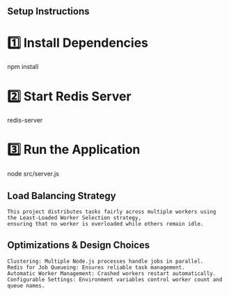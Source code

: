 ## Setup Instructions
# 1️⃣ Install Dependencies
npm install

# 2️⃣ Start Redis Server
redis-server

# 3️⃣ Run the Application
node src/server.js

## Load Balancing Strategy
    This project distributes tasks fairly across multiple workers using the Least-Loaded Worker Selection strategy,
    ensuring that no worker is overloaded while others remain idle.

## Optimizations & Design Choices
    Clustering: Multiple Node.js processes handle jobs in parallel.
    Redis for Job Queueing: Ensures reliable task management.
    Automatic Worker Management: Crashed workers restart automatically.
    Configurable Settings: Environment variables control worker count and queue names.